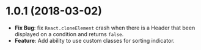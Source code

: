 # 1.0.1 (2018-03-02)

- **Fix Bug**: fix `React.cloneElement` crash when there is a Header that been displayed on a condition and returns `false`.
- **Feature**: Add ability to use custom classes for sorting indicator.
